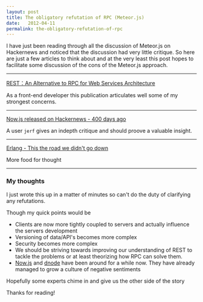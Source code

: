 ```yaml
---
layout: post
title: The obligatory refutation of RPC (Meteor.js)
date:   2012-04-11
permalink: the-obligatory-refutation-of-rpc
---
```


I have just been reading through all the discussion of Meteor.js on Hackernews and noticed that the discussion had very little critique.   So here are just a few articles to think about and at the very least this post hopes to facilitate some discussion of the cons of the Meteor.js approach. 

----

[REST：An Alternative to RPC for Web Services Architecture](https://docs.google.com/viewer?a=v&q=cache:LylgA_fL8q4J:web.uvic.ca/~erikj/seng422/resources/rest_paper.pdf+&hl=en&pid=bl&srcid=ADGEESjYHfPLfpUiFhk4xLz6u9tSLXyTtcs6RVvV9ZdSqcNFjPNZ6iKmU5N7Ij0kYphZXmEqAL0VvVYGE9kT14vn7SveDWswWyL71LXn2neko4XEiM5PKaV_ZP5pH2kksIpaPgtcTgmA&sig=AHIEtbSBz804J-e96OlGr7I-LyV4ZDiLBQ&pli=1)

As a front-end developer this publication articulates well some of my strongest concerns. 

----

[Now.js released on Hackernews - 400 days ago](http://news.ycombinator.com/item?id=2316005)

A user `jerf` gives an indepth critique and should proove a valuable insight.

----

[Erlang - This the road we didn't go down](http://armstrongonsoftware.blogspot.com.au/2008/05/road-we-didnt-go-down.html)

More food for thought

----

### My thoughts

I just wrote this up in a matter of minutes so can't do the duty of clarifying any refutations.

Though my quick points would be

* Clients are now more tightly coupled to servers and actually influence the servers development
* Versioning of data/API's becomes more complex
* Security becomes more complex
* We should be striving towards improving our understanding of REST to tackle the problems or at least theorizing how RPC can solve them.
* [Now.js](http://nowjs.com/) and [dnode](https://github.com/substack/dnode) have been around for a while now.  They have already managed to grow a culture of negative sentiments

Hopefully some experts chime in and give us the other side of the story

Thanks for reading!

